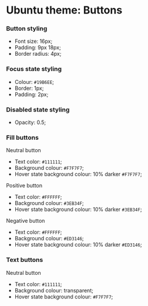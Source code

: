# Ubuntu theme: Buttons

### Button styling
- Font size: 16px;
- Padding: 9px 18px;
- Border radius: 4px;

### Focus state styling
- Colour: `#19B6EE`;
- Border: 1px;
- Padding: 2px;

### Disabled state styling
- Opacity: 0.5;

### Fill buttons
Neutral button
- Text color: `#111111`;
- Background colour: `#F7F7F7`;
- Hover state background colour: 10% darker `#F7F7F7`;

Positive button
- Text color: `#FFFFFF`;
- Background colour: `#3EB34F`;
- Hover state background colour: 10% darker `#3EB34F`;

Negative button
- Text color: `#FFFFFF`;
- Background colour: `#ED3146`;
- Hover state background colour: 10% darker `#ED3146`;

### Text buttons
Neutral button
- Text color: `#111111`;
- Background colour: transparent;
- Hover state background colour: `#F7F7F7`;


